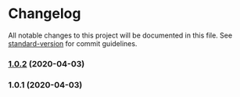 # Changelog

All notable changes to this project will be documented in this file. See [standard-version](https://github.com/conventional-changelog/standard-version) for commit guidelines.

### [1.0.2](https://github.com/davidsekielyk/test-modulo-npm/compare/v1.0.1...v1.0.2) (2020-04-03)

### 1.0.1 (2020-04-03)
